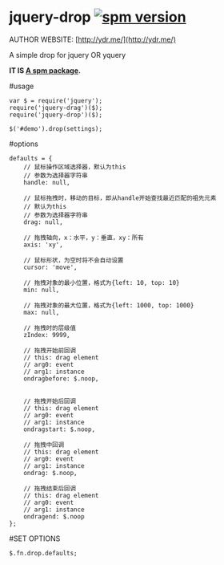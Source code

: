 # jquery-drop [![spm version](http://spmjs.io/badge/jquery-drop)](http://spmjs.io/package/jquery-drop)
AUTHOR WEBSITE: [http://ydr.me/](http://ydr.me/)

A simple drop for jquery OR yquery

__IT IS [A spm package](http://spmjs.io/package/jquery-drop).__




#usage
```
var $ = require('jquery');
require('jquery-drag')($);
require('jquery-drop')($);

$('#demo').drop(settings);
```



#options
````
defaults = {
    // 鼠标操作区域选择器，默认为this
    // 参数为选择器字符串
    handle: null,

    // 鼠标拖拽时，移动的目标，即从handle开始查找最近匹配的祖先元素
    // 默认为this
    // 参数为选择器字符串
    drag: null,

    // 拖拽轴向，x：水平，y：垂直，xy：所有
    axis: 'xy',

    // 鼠标形状，为空时将不会自动设置
    cursor: 'move',

    // 拖拽对象的最小位置，格式为{left: 10, top: 10}
    min: null,

    // 拖拽对象的最大位置，格式为{left: 1000, top: 1000}
    max: null,

    // 拖拽时的层级值
    zIndex: 9999,

    // 拖拽开始前回调
    // this: drag element
    // arg0: event
    // arg1: instance
    ondragbefore: $.noop,


    // 拖拽开始后回调
    // this: drag element
    // arg0: event
    // arg1: instance
    ondragstart: $.noop,

    // 拖拽中回调
    // this: drag element
    // arg0: event
    // arg1: instance
    ondrag: $.noop,

    // 拖拽结束后回调
    // this: drag element
    // arg0: event
    // arg1: instance
    ondragend: $.noop
};
````


#SET OPTIONS
```
$.fn.drop.defaults;
```



